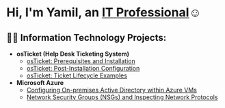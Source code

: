 <h1>Hi, I'm Yamil, an <a href="https://linkedin.com/in/yamil-narvaez-03b012277">IT Professional</a>☺</h1>

<h2>👨‍💻 Information Technology Projects:</h2>

- <b>osTicket (Help Desk Ticketing System)</b>
  - [osTicket: Prerequisites and Installation](https://github.com/ynarvaez/osticket-prereqs)
  - [osTicket: Post-Installation Configuration](https://github.com/ynarvaez/post-install-config)
  - [osTicket: Ticket Lifecycle Examples](https://github.com/ynarvaez/ticket-lifecycle)
- <b>Microsoft Azure</b>
  - [Configuring On-premises Active Directory within Azure VMs](https://github.com/ynarvaez/configure-ad)
  - [Network Security Groups (NSGs) and Inspecting Network Protocols](https://github.com/ynarvaez/azure-network-protocols)

